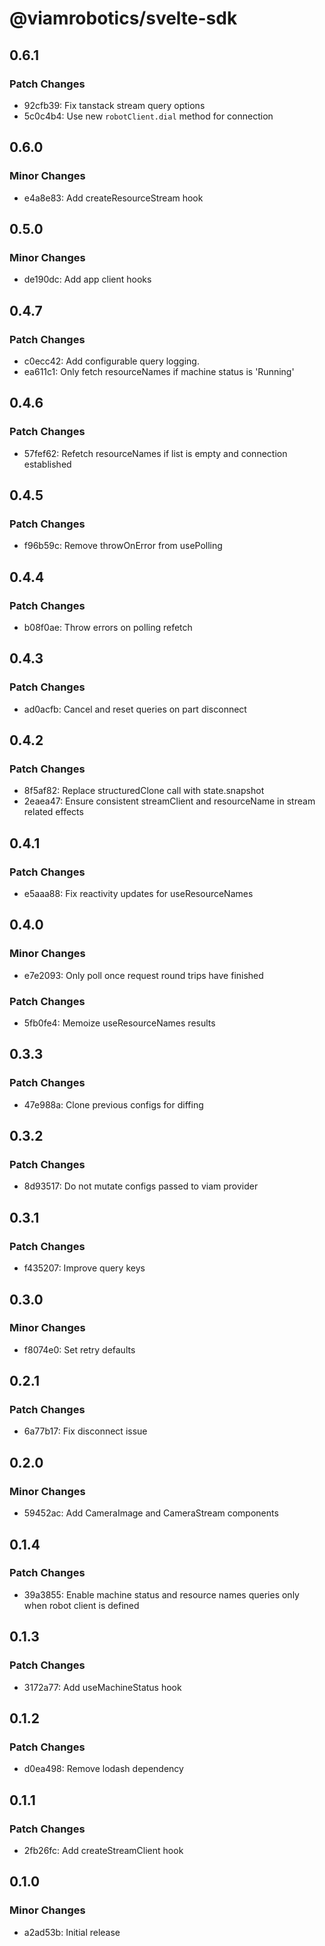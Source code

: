 # @viamrobotics/svelte-sdk

## 0.6.1

### Patch Changes

- 92cfb39: Fix tanstack stream query options
- 5c0c4b4: Use new `robotClient.dial` method for connection

## 0.6.0

### Minor Changes

- e4a8e83: Add createResourceStream hook

## 0.5.0

### Minor Changes

- de190dc: Add app client hooks

## 0.4.7

### Patch Changes

- c0ecc42: Add configurable query logging.
- ea611c1: Only fetch resourceNames if machine status is 'Running'

## 0.4.6

### Patch Changes

- 57fef62: Refetch resourceNames if list is empty and connection established

## 0.4.5

### Patch Changes

- f96b59c: Remove throwOnError from usePolling

## 0.4.4

### Patch Changes

- b08f0ae: Throw errors on polling refetch

## 0.4.3

### Patch Changes

- ad0acfb: Cancel and reset queries on part disconnect

## 0.4.2

### Patch Changes

- 8f5af82: Replace structuredClone call with state.snapshot
- 2eaea47: Ensure consistent streamClient and resourceName in stream related effects

## 0.4.1

### Patch Changes

- e5aaa88: Fix reactivity updates for useResourceNames

## 0.4.0

### Minor Changes

- e7e2093: Only poll once request round trips have finished

### Patch Changes

- 5fb0fe4: Memoize useResourceNames results

## 0.3.3

### Patch Changes

- 47e988a: Clone previous configs for diffing

## 0.3.2

### Patch Changes

- 8d93517: Do not mutate configs passed to viam provider

## 0.3.1

### Patch Changes

- f435207: Improve query keys

## 0.3.0

### Minor Changes

- f8074e0: Set retry defaults

## 0.2.1

### Patch Changes

- 6a77b17: Fix disconnect issue

## 0.2.0

### Minor Changes

- 59452ac: Add CameraImage and CameraStream components

## 0.1.4

### Patch Changes

- 39a3855: Enable machine status and resource names queries only when robot client is defined

## 0.1.3

### Patch Changes

- 3172a77: Add useMachineStatus hook

## 0.1.2

### Patch Changes

- d0ea498: Remove lodash dependency

## 0.1.1

### Patch Changes

- 2fb26fc: Add createStreamClient hook

## 0.1.0

### Minor Changes

- a2ad53b: Initial release
